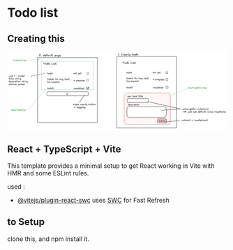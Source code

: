# Todo list

## Creating this

![after impression](src/image/after_impression.png)

## React + TypeScript + Vite

This template provides a minimal setup to get React working in Vite with HMR and some ESLint rules.

used :

- [@vitejs/plugin-react-swc](https://github.com/vitejs/vite-plugin-react-swc) uses [SWC](https://swc.rs/) for Fast Refresh

## to Setup

clone this, and npm install it.
